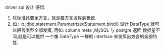 driver spi 设计 感悟:

1. 除标准还要足方言，就是要方言发挥到极致.
2. 如 : io.jdbd.statement.ParametrizedStatement.bind() 设计 DataType 就可以把言类型全部发挥,
   再如: column meta ,MySQL 与 postgre 返回 数据量不同,就是可以提供 一个像 DataType 一样的 interface 来发挥出方言的全部特性.
